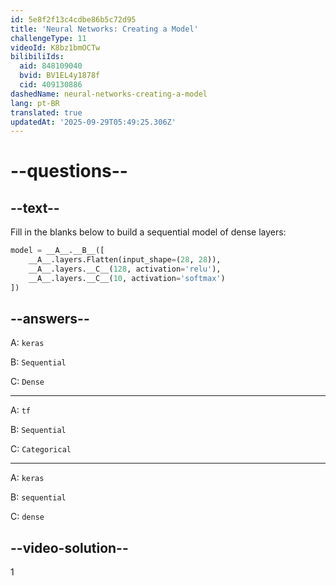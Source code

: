 ```yaml
---
id: 5e8f2f13c4cdbe86b5c72d95
title: 'Neural Networks: Creating a Model'
challengeType: 11
videoId: K8bz1bmOCTw
bilibiliIds:
  aid: 848109040
  bvid: BV1EL4y1878f
  cid: 409130886
dashedName: neural-networks-creating-a-model
lang: pt-BR
translated: true
updatedAt: '2025-09-29T05:49:25.306Z'
---
```


# --questions--

## --text--

Fill in the blanks below to build a sequential model of dense layers:

```py
model = __A__.__B__([
    __A__.layers.Flatten(input_shape=(28, 28)),
    __A__.layers.__C__(128, activation='relu'),
    __A__.layers.__C__(10, activation='softmax')
])
```

## --answers--

A: `keras`

B: `Sequential`

C: `Dense`

---

A: `tf`

B: `Sequential`

C: `Categorical`

---

A: `keras`

B: `sequential`

C: `dense`

## --video-solution--

1

